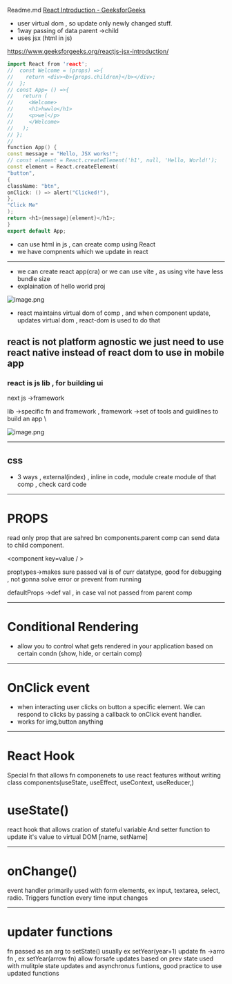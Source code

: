 Readme.md
[React Introduction - GeeksforGeeks](https://www.geeksforgeeks.org/reactjs-introduction/)

- user virtual dom , so update only newly changed stuff.
- 1way passing of data parent →child
- uses jsx (html in js)

https://www.geeksforgeeks.org/reactjs-jsx-introduction/

```cpp
import React from 'react';
//  const Welcome = (props) =>{
//    return <div><b>{props.children}</b></div>;
//  };
// const App= () =>{
//   return (
//     <Welcome>
//     <h1>hwwlo</h1>
//     <p>wel</p>
//     </Welcome>
//   );
// };
//
function App() {
const message = "Hello, JSX works!";
// const element = React.createElement('h1', null, 'Hello, World!');
const element = React.createElement(
"button",
{
className: "btn",
onClick: () => alert("Clicked!"),
},
"Click Me"
);
return <h1>{message}{element}</h1>;
}
export default App;
```

- can use html in js , can create comp using React
- we have compnents which we update in react

---

- we can create react app(cra) or we can use vite , as using vite have less bundle size
- explaination of hello world proj

![image.png](attachment:7713d1b0-d149-4e38-8274-9ac3b24ebce8:image.png)

- react maintains virtual dom of comp , and when component update, updates virtual dom , react-dom is used to do that

## react is not platform agnostic we just need to use react native instead of react dom to use in mobile app

### react is js lib , for building ui

next js →framework

lib →specific fn and framework , framework →set of tools and guidlines to build an app \

![image.png](attachment:4aee3383-6a11-4d16-aa84-7f6c8b9cdfdc:image.png)

---

## css

- 3 ways , external(index) , inline in code, module create module of that comp , check card code

---

# PROPS

read only prop that are sahred bn components.parent comp can send data to child component.

<component key=value  /  >

proptypes→makes sure passed val is of curr datatype, good for debugging , not gonna solve error or prevent from running

defaultProps →def val , in case val not passed from parent comp

---

# Conditional Rendering

- allow you to control what gets rendered in your application based on certain condn (show, hide, or certain comp)

---

# OnClick event

- when interacting user clicks  on button a specific element. We can respond to clicks by passing a callback to onClick event handler.
- works for img,button anything

---
# React Hook
Special fn that allows fn componenets to use react features without writing class components(useState, useEffect, useContext, useReducer,)

# useState()
react hook that allows cration of stateful variable And setter function to update it's value to virtual DOM [name, setName]

---

# onChange()
event handler primarily used with form elements, ex input,
textarea, select, radio. Triggers  function every time input changes

---

# updater functions
fn passed as an arg to setState() usually ex setYear(year+1)
update fn ->arro fn , ex setYear(arrow fn)
allow forsafe updates based on prev state used with mulitple state updates and asynchronus funtions, good practice to use updated functions
